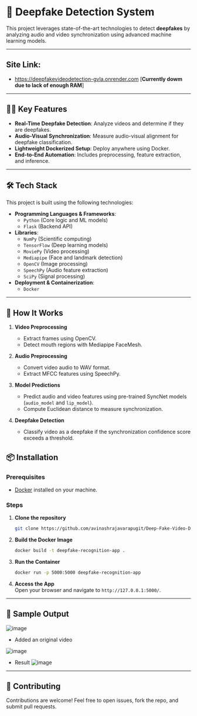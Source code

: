 
# 🎥 Deepfake Detection System  

This project leverages state-of-the-art technologies to detect **deepfakes** by analyzing audio and video synchronization using advanced machine learning models.

---
## Site Link: 
- https://deepfakevideodetection-gvla.onrender.com [**Currently dowm due to lack of enough RAM**]
---
## 🧑‍💻 Key Features  

- **Real-Time Deepfake Detection**: Analyze videos and determine if they are deepfakes.  
- **Audio-Visual Synchronization**: Measure audio-visual alignment for deepfake classification.  
- **Lightweight Dockerized Setup**: Deploy anywhere using Docker.  
- **End-to-End Automation**: Includes preprocessing, feature extraction, and inference.  

---

## 🛠️ Tech Stack  

This project is built using the following technologies:  

- **Programming Languages & Frameworks**:  
  - `Python` (Core logic and ML models)  
  - `Flask` (Backend API)  
- **Libraries**:  
  - `NumPy` (Scientific computing)  
  - `TensorFlow` (Deep learning models)  
  - `MoviePy` (Video processing)  
  - `Mediapipe` (Face and landmark detection)  
  - `OpenCV` (Image processing)  
  - `SpeechPy` (Audio feature extraction)  
  - `SciPy` (Signal processing)  
- **Deployment & Containerization**:  
  - `Docker`  

---


## 🎯 How It Works  

1. **Video Preprocessing**  
   - Extract frames using OpenCV.  
   - Detect mouth regions with Mediapipe FaceMesh.  

2. **Audio Preprocessing**  
   - Convert video audio to WAV format.  
   - Extract MFCC features using SpeechPy.  

3. **Model Predictions**  
   - Predict audio and video features using pre-trained SyncNet models (`audio_model` and `lip_model`).  
   - Compute Euclidean distance to measure synchronization.  

4. **Deepfake Detection**  
   - Classify video as a deepfake if the synchronization confidence score exceeds a threshold.  


## 📦 Installation  

### Prerequisites  

- [Docker](https://www.docker.com/get-started) installed on your machine.  

### Steps  

1. **Clone the repository**  
   ```bash  
   git clone https://github.com/avinashrajavarapugit/Deep-Fake-Video-Detection.git  
   ```  

2. **Build the Docker Image**  
   ```bash  
   docker build -t deepfake-recognition-app .  
   ```  

3. **Run the Container**  
   ```bash  
   docker run -p 5000:5000 deepfake-recognition-app  
   ```  

4. **Access the App**  
   Open your browser and navigate to `http://127.0.0.1:5000/`.  

---

## 📸 Sample Output  

![image](https://github.com/user-attachments/assets/0c7f1ed7-bf58-401d-9668-e0d7616d75e0)

- Added an original video

![image](https://github.com/user-attachments/assets/4127e5a8-04bb-482e-86fb-84d9803d4d9b)

- Result
![image](https://github.com/user-attachments/assets/635734ee-ceac-46aa-b657-a00f9ce8db2f)

---

## 🤝 Contributing  

Contributions are welcome! Feel free to open issues, fork the repo, and submit pull requests.  

